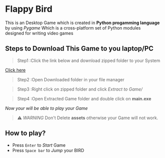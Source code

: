 # Flappy Bird
This is an Desktop Game which is created in **Python progamming language** by using *Pygame* Which is a cross-platform set of Python modules designed for writing video games

## Steps to Download This Game to you laptop/PC

>Step1 :Click the link below and download zipped folder to your System

[Click here](https://github.com/Cyber-Dragon2/Flappy-Bird/tree/master/bin/Game)

>Step2 :Open Downloaded folder in your file manager 

>Step3 :Right click on zipped folder and click *Extract to Game/*

>Step4 :Open Extracted Game folder and double click on **main.exe**

*Now your will be able to play your Game*

> :warning: *WARNING* Don't Delete **assets** otherwise your Game will not work.

## How to play?

- Press `Enter` to *Start* Game 
- Press `Space bar` to *Jump* your BIRD